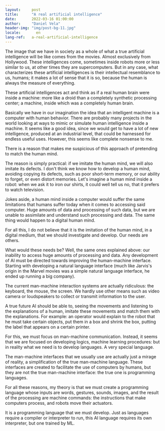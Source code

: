 ```yaml
---
layout:     post
title:      "A real artificial intelligence"
date:       2022-03-16 01:00:00
author:     "Daniel Vela"
header-img: "img/post-bg-11.jpg"
locale:       en
lang-ref:   a-real-artificial-intelligence
---
```


The image that we have in society as a whole of what a true artificial intelligence will be like comes from the movies. Almost exclusively from Hollywood. These intelligences come, sometimes inside robots more or less similar to us, at other times they are supercomputers. But in any case, what characterizes these artificial intelligences is their intellectual resemblance to us, humans; it makes a lot of sense that it is so, because the human is always the measure of everything.

These artificial intelligences act and think as if a real human brain were inside a machine: more like a droid than a completely synthetic processing center; a machine, inside which was a completely human brain.

Basically we have in our imagination the idea that an intelligent machine is a computer with human behavior. There are probably many projects in the world looking at ways to mimic or simulate human intelligence inside a machine. It seems like a good idea, since we would get to have a lot of new intelligence, produced at an industrial level, that could be harnessed for endless useful uses. However, this seems like complete nonsense to me.

There is a reason that makes me suspicious of this approach of pretending to match the human mind.

The reason is simply practical: if we imitate the human mind, we will also imitate its defects. I don't think we know how to develop a human mind, avoiding copying its defects, such as poor short-term memory, or our ability to forget, or even distort memories. Let's imagine a human mind inside a robot: when we ask it to iron our shirts, it could well tell us no, that it prefers to watch television.

Jokes aside, a human mind inside a computer would suffer the same limitations that humans suffer today when it comes to accessing said computer. Huge amounts of data and processing of such data, but we are unable to assimilate and understand such processing and data. The same thing would happen to a digital human mind.

For all this, I do not believe that it is the imitation of the human mind, in a digital medium, that we should investigate and develop. Our needs are others.

What would these needs be? Well, the same ones explained above: our inability to access huge amounts of processing and data. Any development of AI must be directed towards improving the human-machine interface. Starting with developing a natural language interface (much like Jarvis's origin in the Marvel movies was a simple natural language interface, he ended up running a big company).

The current man-machine interaction systems are actually ridiculous: the keyboard, the mouse, the screen. We hardly use other means such as video camera or loudspeakers to collect or transmit information to the user.

A true future AI should be able to, seeing the movements and listening to the explanations of a human, imitate these movements and match them with the explanations. For example: an operator would explain to the robot that he must take certain objects, put them in a box and shrink the box, putting the label that appears on a certain printer.

For this, we must focus on man-machine communication. Instead, it seems that we are focused on developing logics, machine learning procedures: but in reality what we need is to develop languages. A very special language.

The man-machine interfaces that we usually use are actually just a mirage of reality, a simplification of the true man-machine language. These interfaces are created to facilitate the use of computers by humans, but they are not the true man-machine interface: the true one is programming languages.

For all these reasons, my theory is that we must create a programming language whose inputs are words, gestures, sounds, images, and the result of the processing are machine commands: the instructions that make computers process, and robots move their actuators.

It is a programming language that we must develop. Just as languages ​​require a compiler or interpreter to run, this AI language requires its own interpreter, but one trained by ML.